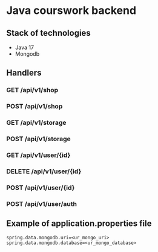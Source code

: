 # Java courswork backend

## Stack of technologies

* Java 17
* Mongodb

## Handlers
### GET /api/v1/shop

### POST /api/v1/shop

### GET /api/v1/storage

### POST /api/v1/storage

### GET /api/v1/user/{id}

### DELETE /api/v1/user/{id}

### POST /api/v1/user/{id}

### POST /api/v1/user/auth


## Example of application.properties file
```
spring.data.mongodb.uri=<ur_mongo_uri>
spring.data.mongodb.database=<ur_mongo_database>
```
